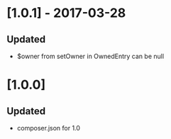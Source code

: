 # [1.0.1] - 2017-03-28
## Updated
- $owner from setOwner in OwnedEntry can be null

# [1.0.0]
## Updated
- composer.json for 1.0
